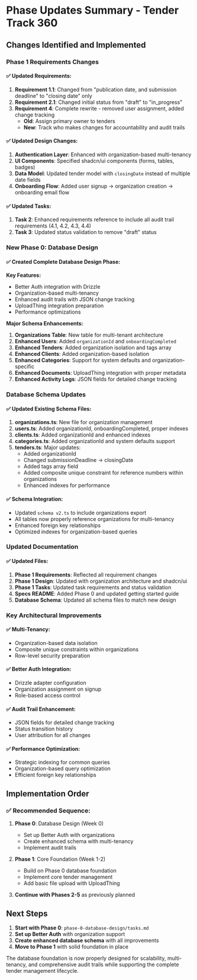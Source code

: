 # Phase Updates Summary - Tender Track 360

## Changes Identified and Implemented

### Phase 1 Requirements Changes

#### ✅ **Updated Requirements:**

1. **Requirement 1.1**: Changed from "publication date, and submission deadline" to "closing date" only
2. **Requirement 2.1**: Changed initial status from "draft" to "in_progress"
3. **Requirement 4**: Complete rewrite - removed user assignment, added change tracking
   - **Old**: Assign primary owner to tenders
   - **New**: Track who makes changes for accountability and audit trails

#### ✅ **Updated Design Changes:**

1. **Authentication Layer**: Enhanced with organization-based multi-tenancy
2. **UI Components**: Specified shadcn/ui components (forms, tables, badges)
3. **Data Model**: Updated tender model with `closingDate` instead of multiple date fields
4. **Onboarding Flow**: Added user signup → organization creation → onboarding email flow

#### ✅ **Updated Tasks:**

1. **Task 2**: Enhanced requirements reference to include all audit trail requirements (4.1, 4.2, 4.3, 4.4)
2. **Task 3**: Updated status validation to remove "draft" status

### New Phase 0: Database Design

#### ✅ **Created Complete Database Design Phase:**

**Key Features:**

- Better Auth integration with Drizzle
- Organization-based multi-tenancy
- Enhanced audit trails with JSON change tracking
- UploadThing integration preparation
- Performance optimizations

**Major Schema Enhancements:**

1. **Organizations Table**: New table for multi-tenant architecture
2. **Enhanced Users**: Added `organizationId` and `onboardingCompleted`
3. **Enhanced Tenders**: Added organization isolation and tags array
4. **Enhanced Clients**: Added organization-based isolation
5. **Enhanced Categories**: Support for system defaults and organization-specific
6. **Enhanced Documents**: UploadThing integration with proper metadata
7. **Enhanced Activity Logs**: JSON fields for detailed change tracking

### Database Schema Updates

#### ✅ **Updated Existing Schema Files:**

1. **organizations.ts**: New file for organization management
2. **users.ts**: Added organizationId, onboardingCompleted, proper indexes
3. **clients.ts**: Added organizationId and enhanced indexes
4. **categories.ts**: Added organizationId and system defaults support
5. **tenders.ts**: Major updates:
   - Added organizationId
   - Changed submissionDeadline → closingDate
   - Added tags array field
   - Added composite unique constraint for reference numbers within organizations
   - Enhanced indexes for performance

#### ✅ **Schema Integration:**

- Updated `schema v2.ts` to include organizations export
- All tables now properly reference organizations for multi-tenancy
- Enhanced foreign key relationships
- Optimized indexes for organization-based queries

### Updated Documentation

#### ✅ **Updated Files:**

1. **Phase 1 Requirements**: Reflected all requirement changes
2. **Phase 1 Design**: Updated with organization architecture and shadcn/ui
3. **Phase 1 Tasks**: Updated task requirements and status validation
4. **Specs README**: Added Phase 0 and updated getting started guide
5. **Database Schema**: Updated all schema files to match new design

### Key Architectural Improvements

#### ✅ **Multi-Tenancy:**

- Organization-based data isolation
- Composite unique constraints within organizations
- Row-level security preparation

#### ✅ **Better Auth Integration:**

- Drizzle adapter configuration
- Organization assignment on signup
- Role-based access control

#### ✅ **Audit Trail Enhancement:**

- JSON fields for detailed change tracking
- Status transition history
- User attribution for all changes

#### ✅ **Performance Optimization:**

- Strategic indexing for common queries
- Organization-based query optimization
- Efficient foreign key relationships

## Implementation Order

### ✅ **Recommended Sequence:**

1. **Phase 0**: Database Design (Week 0)

   - Set up Better Auth with organizations
   - Create enhanced schema with multi-tenancy
   - Implement audit trails

2. **Phase 1**: Core Foundation (Week 1-2)

   - Build on Phase 0 database foundation
   - Implement core tender management
   - Add basic file upload with UploadThing

3. **Continue with Phases 2-5** as previously planned

## Next Steps

1. **Start with Phase 0**: `phase-0-database-design/tasks.md`
2. **Set up Better Auth** with organization support
3. **Create enhanced database schema** with all improvements
4. **Move to Phase 1** with solid foundation in place

The database foundation is now properly designed for scalability, multi-tenancy, and comprehensive audit trails while supporting the complete tender management lifecycle.
